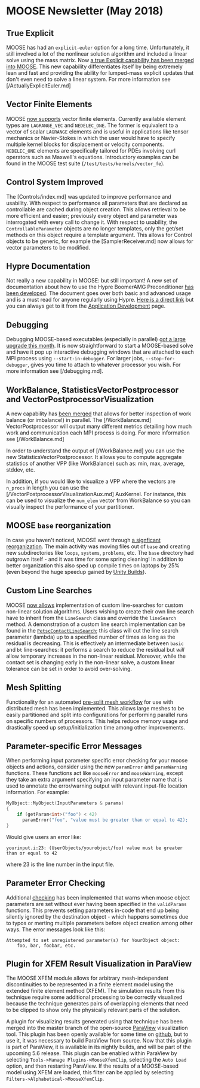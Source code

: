 # MOOSE Newsletter (May 2018)

## True Explicit

MOOSE has had an `explicit-euler` option for a long time.  Unfortunately, it still involved a lot of
the nonlinear solution algorithm and included a linear solve using the mass matrix.  Now
[a true Explicit capability has been merged into MOOSE](https://github.com/idaholab/moose/pull/11378).
This new capability differentiates itself by being extremely lean and fast and providing the ability
for lumped-mass explicit updates that don't even need to solve a linear system.  For more information
see [/ActuallyExplicitEuler.md]

## Vector Finite Elements

MOOSE [now supports](https://github.com/idaholab/moose/pull/10238) vector finite elements. Currently
available element types are `LAGRANGE_VEC` and `NEDELEC_ONE`. The former is equivalent to a vector
of scalar `LAGRANGE` elements and is useful in applications like tensor mechanics or Navier-Stokes
in which the user would have to specify multiple kernel blocks for displacement or velocity
components. `NEDELEC_ONE` elements are specifically tailored for PDEs involving curl operators such
as Maxwell's equations. Introductory examples can be found in the MOOSE test suite
(`/test/tests/kernels/vector_fe`).

## Control System Improved

The [Controls/index.md] was updated to improve performance and usability. With respect to performance
all parameters that are declared as controllable are cached during object creation. This allows
retrieval to be more efficient and easier; previously every object and parameter was interrogated
with every call to change it. With respect to usability, the `ControllableParameter` objects are no
longer templates, only the get/set methods on this object require a template argument. This allows
for Control objects to be generic, for example the [SamplerReceiver.md] now allows for vector
parameters to be modified.

## Hypre Documentation

Not really a new capability in MOOSE: but still important!  A new set of documentation about how to
use the Hypre BoomerAMG Preconditioner [has been developed](/hypre.md).  The document goes over both
basic and advanced usage and is a must read for anyone regularly using Hypre.
[Here is a direct link](/hypre.md) but you can always get to it from the
[Application Development](application_development/index.md) page.

## Debugging

Debugging MOOSE-based executables (especially in parallel)
[got a large upgrade this month](https://github.com/idaholab/moose/pull/11170). It is now
straightforward to start a MOOSE-based solve and have it pop up interactive debugging windows that
are attached to each MPI process using `--start-in-debugger`.  For larger jobs,
`--stop-for-debugger`, gives you time to attach to whatever processor you wish.  For more information
see [/debugging.md].

## WorkBalance, StatisticsVectorPostprocessor and VectorPostprocessorVisualization

A new capability has [been merged](https://github.com/idaholab/moose/pull/11216) that allows for
better inspection of work balance (or imbalance!) in parallel.  The [/WorkBalance.md]
VectorPostprocessor will output many different metrics detailing how much work and communication each
MPI process is doing.  For more information see [/WorkBalance.md]

In order to understand the output of [/WorkBalance.md] you can use the new
StatisticsVectorPostprocessor.  It allows you to compute aggregate statistics of another VPP
(like WorkBalance) such as: min, max, average, stddev, etc.

In addition, if you would like to visualize a VPP where the vectors are `n_procs` in length you can
use the [/VectorPostprocessorVisualizationAux.md] AuxKernel.  For instance, this can be used to
visualize the `num_elem` vector from WorkBalance so you can visually inspect the performance of your
partitioner.

## MOOSE `base` reorganization

In case you haven't noticed, MOOSE went through
[a signficant reorganization](https://github.com/idaholab/moose/pull/10975).  The main activity was
moving files out of `base` and creating new subdirectories like `loops`, `systems`, `problems`, etc.
The `base` directory had outgrown itself - and it was time for some spring cleaning!  In addition to
better organization this also sped up compile times on laptops by 25% (even beyond the huge speedup
gained by [Unity Builds](https://github.com/idaholab/moose/pull/10578)).

## Custom Line Searches

MOOSE [now allows](https://github.com/idaholab/moose/pull/10951) implementation of custom
line-searches for custom non-linear solution algorithms. Users wishing to create their own line
search have to inherit from the `LineSearch` class and override the `lineSearch` method. A
demonstration of a custom line search implementation can be found in the
[`PetscContactLineSearch`](/ContactLineSearch.md); this class will cut the line search parameter
(lambda) up to a specified number of times as long as the residual is decreasing. This is
effectively an intermediate between `basic` and `bt` line-searches: it performs a search to reduce
the residual but *will* allow temporary increases in the non-linear residual. Moreover, while the
contact set is changing early in the non-linear solve, a custom linear tolerance can be set in order
to avoid over-solving.

## Mesh Splitting

Functionality for an automated [pre-split mesh workflow](/splitting.md) for use with distributed
mesh has been implemented.  This allows large meshes to be easily partitioned and split into
configurations for performing parallel runs on specific numbers of processors. This helps reduce
memory usage and drastically speed up setup/initialization time among other improvements.

## Parameter-specific Error Messages

When performing input parameter specific error checking for your moose objects and actions,
consider using the new `paramError` and `paramWarning` functions.  These functions act like
`mooseError` and `mooseWarning`, except they take an extra argument specifying an input parameter
name that is used to annotate the error/warning output with relevant input-file location
information.  For example:

```cpp
MyObject::MyObject(InputParameters & params)
{
    if (getParam<int>("foo") < 42)
      paramError("foo", "value must be greater than or equal to 42);
}
```

Would give users an error like:

```
yourinput.i:23: (UserObjects/yourobject/foo) value must be greater than or equal to 42
```

where 23 is the line number in the input file.

## Parameter Error Checking

Additional [checking](https://github.com/idaholab/moose/pull/10547) has been implemented that
warns when moose object parameters are set without ever having been specified in the `validParams`
functions.  This prevents setting parameters in-code that end up being silently ignored by the
destination object - which happens sometimes due to typos or merting multiple parameters before
object creation among other ways.  The error messages look like this:

```text
Attempted to set unregistered parameter(s) for YourObject object:
    foo, bar, foobar, etc.
```

## Plugin for XFEM Result Visualization in ParaView

The MOOSE XFEM module allows for arbitrary mesh-independent discontinuities to be represented in a
finite element model using the extended finite element method (XFEM).  The simulation results from
this technique require some additional processing to be correctly visualized because the technique
generates pairs of overlapping elements that need to be clipped to show only the physically relevant
parts of the solution.

A plugin for visualizing results generated using that technique has been merged into the master
branch of the open-source [ParaView](https://paraview.org) visualization tool. This plugin has been
openly available for some time on [github](https://github.com/idaholab/XFEMParaviewPlugin), but to
use it, it was necessary to build ParaView from source. Now that this plugin is part of ParaView, it
is available in its nightly builds, and will be part of the upcoming 5.6 release. This plugin can be
enabled within ParaView by selecting `Tools->Manage Plugins->MooseXfemClip`, selecting the `Auto
Load` option, and then restarting ParaView. If the results of a MOOSE-based model using XFEM are
loaded, this filter can be applied by selecting `Filters->Alphabetical->MooseXfemClip`.
